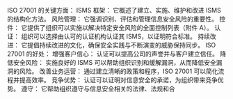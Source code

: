 

ISO 27001 的关键方面：
ISMS 框架：
它概述了建立、实施、维护和改进 ISMS 的结构化方法。
风险管理：
它强调识别、评估和管理信息安全风险的重要性。
控件：
它提供了组织可以实施以解决特定安全风险的全面控制列表（附件 A）。
认证：
组织可以选择由认可的认证机构认证其 ISMS，以证明符合标准。
持续改进：
它提倡持续改进的文化，确保安全实践与不断演变的威胁保持同步。
ISO 27001 的好处：
增强客户信心：
认证可以提高公司的声誉并与客户建立信任。
降低安全风险：
实施良好的 ISMS 可以帮助组织识别和缓解漏洞，从而降低安全漏洞的风险。
改善业务运营：
通过建立清晰的政策和程序，ISO 27001 可以简化流程并提高效率。
竞争优势：
认证可以证明对信息安全的承诺，为组织带来竞争优势。
遵守：
它帮助组织遵守与信息安全相关的法律、法规和合